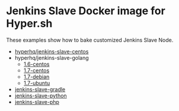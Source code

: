 Jenkins Slave Docker image for Hyper.sh
======================================

These examples show how to bake customized Jenkins Slave Node.

- [hyperhq/jenkins-slave-centos](jenkins-slave-centos)
- hyperhq/jenkins-slave-golang
  - [1.6-centos](jenkins-slave-golang/1.6/centos)
  - [1.7-centos](jenkins-slave-golang/1.7/centos)
  - [1.7-debian](jenkins-slave-golang/1.7/debian)
  - [1.7-ubuntu](jenkins-slave-golang/1.7/ubuntu)
- [jenkins-slave-gradle](jenkins-slave-gradle)
- [jenkins-slave-python](jenkins-slave-python)
- [jenkins-slave-php](jenkins-slave-python)
